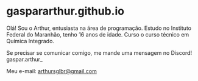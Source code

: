 ﻿# gaspararthur.github.io

Olá! Sou o Arthur, entusiasta na área de programação. Estudo no Instituto Federal do Maranhão, tenho 16 anos de idade. Curso o curso técnico em Química Integrado.

Se precisar se comunicar comigo, me mande uma mensagem no Discord!
gaspar.arthur_

Meu e-mail: arthursglbr@gmail.com
